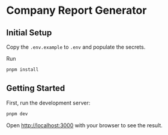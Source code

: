 # Company Report Generator

## Initial Setup

Copy the `.env.example` to `.env` and populate the secrets.

Run

```bash
pnpm install
```

## Getting Started

First, run the development server:

```bash
pnpm dev
```

Open [http://localhost:3000](http://localhost:3000) with your browser to see the result.

